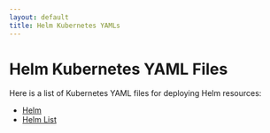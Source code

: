 ```yaml
---
layout: default
title: Helm Kubernetes YAMLs
---
```


# Helm Kubernetes YAML Files

Here is a list of Kubernetes YAML files for deploying Helm resources:

- [Helm](../yamls/helm/core_v1alpha1_helm.yaml)
- [Helm List](../yamls/helm/core_v1alpha1_helmList.yaml)
